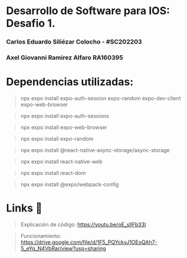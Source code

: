 # Desarrollo de Software para IOS: Desafio 1.

### Carlos Eduardo Siliézar Colocho - #SC202203
### Axel Giovanni Ramirez Alfaro RA160395


# Dependencias utilizadas:

> npx expo install expo-auth-session expo-random expo-dev-client expo-web-browser

> npx expo install expo-auth-sessions

> npx expo install expo-web-browser

> npx expo install expo-random

> npx expo install @react-native-async-storage/async-storage

> npx expo install react-native-web

> npx expo install react-dom

> npx expo install @expo/webpack-config

# Links 🔗

> Explicación de código: https://youtu.be/oE_sllFb33I

> Funcionamiento: https://drive.google.com/file/d/1F5_PQYckyJ1OEoQAh7-5_eYq_N4VbRar/view?usp=sharing
